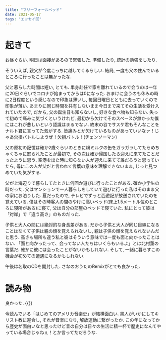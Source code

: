 ```yaml
---
title: "フリーフォールベッド"
date: 2021-05-17
tags: "エッセイ回"
---
```


# 起きて
お昼ぐらい. 明日は面接があるので緊張した. 準備したり, 統計の勉強をしたり.

そういえば, 親父が今度こっちに越してくるらしい. 結局, 一度も父の住んでいるところに行ったことは無かったな.

父と暮らした時間は短い, とても. 単身赴任で家を離れているので会うのは一年に20日ぐらいでコロナが始まってからは0になった. おまけに会うのも休みの時に2日程度という感じなので印象は薄いし, 毎回日曜日とともに去っていくので印象が薄い. あまりに同じ時間を共有しないまま今日まで来てその生活を受け入れていたので, だから, 父の誕生日も知らないし, 好きな食べ物も知らない.
失って初めて痛みに気づくというけれど, 最初から欠けてそのスペースが無かった僕にはこれが悲しいという認識はまるでない. 終末の谷でサスケ君もそんなことをナルト君に言ってた気がする.
皆痛みとか欠けているものがあっていいなァ！じゃあ欠損バトルしようぜ！欠損バトル！(チェンソーマン)

父の原初の記憶は確か2歳ぐらいのときに粉ミルクの缶をガラガラしてたらめちゃくちゃに怒られたことが最初で, その次は確か帰国したら迎えに来てたことだったように思う. 空港を出た時に知らない人が迎えに来てて誰だろうと思っていたら, 母にこの人が父だと言われて言葉の意味を理解できないまま, じっと見つめていた気がする.

父が上海辺りで暮らしてたときに何回か遊びに行ったことがある. 確か小学生の時だった. 父はマンションで一人暮らしをしていて遊びに行った私はそのまま父の家にお泊りした. 夏だったので, テレビでずっと西遊記が放送されていたのを覚えている. 僕はその時客人の間のやけに高いベッド(床上1.5メートル位のところに寝所がある)に寝て, 父は自分の部屋のベッドで寝ていた. 私にとって彼は「対岸」で「違う高さ」のものだった.

子供と大人の間には絶対的な身長差がある. だから子供と大人が同じ目線になることはなくて子供は親の顔を覚えられないし, 親は子供の顔を覚えられないんだと思う. 高さも場所も違う私と彼はそういう意味では一度も面と向かったことはない. 「面と向かったって、会ってない人たちはいくらもいるよ」とは北村薫の言葉だ. 確かに彼には会ったことがないかもしれない. そして, 一緒に暮らすこの機会が初めての遭遇になるかもしれない.


午後は名取のCDを開封した. さなのおうたのRemixがとても良かった.

# 読み物
良かった.
{{<tweet user="dango_bot" id="1393960747131043846">}}

今読んでいる「はじめてのアメリカ音楽史」が結構面白い. 黒人がいかにしてキリスト教に迎合し, それが音楽になり, 解放運動に繋がったか. この年になってから歴史が面白いなと思ったけど昔の自分は日々の生活に精一杯で歴史になんてやっている場合じゃねぇ！とか言ってただろうな.